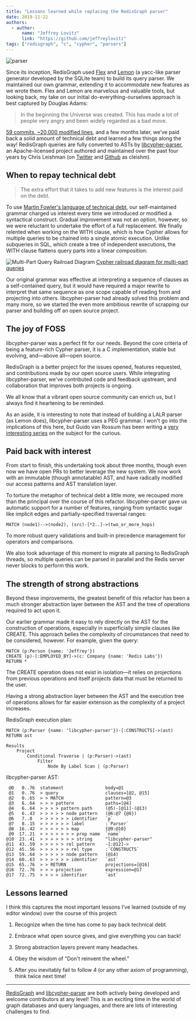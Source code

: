 ```yaml
---
title: "Lessons learned while replacing the RedisGraph parser"
date: 2019-11-22
authors:
  - author:
      name: "Jeffrey Lovitz"
      link: "https://github.com/jeffreylovitz"
tags: ["redisgraph", "c", "cypher", "parsers"]
---
```


![parser](/parser.png)

Since its inception, RedisGraph used [Flex](https://github.com/westes/flex) and [Lemon](https://www.sqlite.org/lemon.html) (a yacc-like parser generator developed by the SQLite team) to build its query parser. We maintained our own grammar, extending it to accommodate new features as we wrote them. Flex and Lemon are marvelous and valuable tools, but looking back, my take on our initial do-everything-ourselves approach is best captured by Douglas Adams:

> In the beginning the Universe was created. This has made a lot of people very angry and been widely regarded as a bad move.

[59 commits, ~20,000 modified lines](https://github.com/RedisGraph/RedisGraph/pull/488), and a few months later, we've paid back a solid amount of technical debt and learned a few things along the way! RedisGraph queries are fully converted to ASTs by [libcypher-parser](https://github.com/cleishm/libcypher-parser), an Apache-licensed project authored and maintained over the past four years by Chris Leishman (on [Twitter](https://twitter.com/cleishm) and [Github](https://github.com/cleishm/) as cleishm).

## When to repay technical debt

> The extra effort that it takes to add new features is the interest paid on the debt.

To use [Martin Fowler's language of technical debt](https://martinfowler.com/bliki/TechnicalDebt.html), our self-maintained grammar charged us interest every time we introduced or modified a syntactical construct. Gradual improvement was not an option, however, so we were reluctant to undertake the effort of a full replacement. We finally relented when working on the WITH clause, which is how Cypher allows for multiple queries to be chained into a single atomic execution. Unlike subqueries in SQL, which create a tree of independent executions, the WITH clause flattens query parts into a linear composition:

![Multi-Part Query Railroad Diagram](/multipart_query.png)
[Cypher railroad diagram for multi-part queries](https://s3.amazonaws.com/artifacts.opencypher.org/railroad/MultiPartQuery.html)

Our original grammar was effective at interpreting a sequence of clauses as a self-contained query, but it would have required a major rewrite to interpret that same sequence as one scope capable of reading from and projecting into others. libcypher-parser had already solved this problem and many more, so we started the even more ambitious rewrite of scrapping our parser and building off an open source project.

## The joy of FOSS
libcypher-parser was a perfect fit for our needs. Beyond the core criteria of being a feature-rich Cypher parser, it is a C implementation, stable but evolving, and—above all—open source.

RedisGraph is a better project for the issues opened, features requested, and contributions made by our open source users. While integrating libcypher-parser, we've contributed code and feedback upstream, and collaboration that improves both projects is ongoing.

We all know that a vibrant open source community can enrich us, but I always find it heartening to be reminded.

As an aside, it is interesting to note that instead of building a LALR parser (as Lemon does), libcypher-parser uses a PEG grammar. I won't go into the implications of this here, but Guido van Rossum has been writing a [very interesting series](https://medium.com/@gvanrossum_83706/peg-parsers-7ed72462f97c) on the subject for the curious.

## Paid back with interest
From start to finish, this undertaking took about three months, though even now we have open PRs to better leverage the new system. We now work with an immutable (though annotatable) AST, and have radically modified our access patterns and AST translation layer.

To torture the metaphor of technical debt a little more, we recouped more than the principal over the course of this refactor. libcypher-parser gave us automatic support for a number of features, ranging from syntactic sugar like implicit edges and partially-specified traversal ranges:
```console
MATCH (node1)-->(node2), (src)-[*2..]->(two_or_more_hops)
```
To more robust query validations and built-in precedence management for operators and comparisons.

We also took advantage of this moment to migrate all parsing to RedisGraph threads, so multiple queries can be parsed in parallel and the Redis server never blocks to perform this work.

## The strength of strong abstractions
Beyond these improvements, the greatest benefit of this refactor has been a much stronger abstraction layer between the AST and the tree of operations required to act upon it.

Our earlier grammar made it easy to rely directly on the AST for the construction of operations, especially in superficially simple clauses like CREATE. This approach belies the complexity of circumstances that need to be considered, however. For example, given the query:
```console
MATCH (p:Person {name: 'Jeffrey'})
CREATE (p)-[:EMPLOYED_BY]->(c: Company {name: 'Redis Labs'})
RETURN *
```
The CREATE operation does not exist in isolation—it relies on projections from previous operations and itself projects data that must be returned to the user.

Having a strong abstraction layer between the AST and the execution tree of operations allows for far easier extension as the complexity of a project increases.

RedisGraph execution plan:
```console
MATCH (p:Parser {name: 'libcypher-parser'})-[:CONSTRUCTS]->(ast) RETURN ast

Results
    Project
        Conditional Traverse | (p:Parser)->(ast)
            Filter
                Node By Label Scan | (p:Parser)
```

libcypher-parser AST:
```console
 @0   0..76  statement                body=@1
 @1   0..76  > query                  clauses=[@2, @15]
 @2   0..65  > > MATCH                pattern=@3
 @3   6..64  > > > pattern            paths=[@4]
 @4   6..64  > > > > pattern path     (@5)-[@11]-(@13)
 @5   6..43  > > > > > node pattern   (@6:@7 {@8})
 @6   7..8   > > > > > > identifier   `p`
 @7   8..15  > > > > > > label        :`Parser`
 @8  16..42  > > > > > > map          {@9:@10}
 @9  17..21  > > > > > > > prop name  `name`
@10  23..41  > > > > > > > string     "libcypher-parser"
@11  43..59  > > > > > rel pattern    -[:@12]->
@12  45..56  > > > > > > rel type     :`CONSTRUCTS`
@13  59..64  > > > > > node pattern   (@14)
@14  60..63  > > > > > > identifier   `ast`
@15  65..76  > > RETURN               projections=[@16]
@16  72..76  > > > projection         expression=@17
@17  72..75  > > > > identifier       `ast`
```

## Lessons learned
I think this captures the most important lessons I've learned (outside of my editor window) over the course of this project:

1) Recognize when the time has come to pay back technical debt.

2) Embrace what open source gives, and give everything you can back!

3) Strong abstraction layers prevent many headaches.

4) Obey the wisdom of "Don't reinvent the wheel."

5) After you inevitably fail to follow 4 (or any other axiom of programming), think twice next time!

---

[RedisGraph](https://github.com/redisgraph/redisgraph) and [libcypher-parser](https://github.com/cleishm/libcypher-parser) are both actively being developed and welcome contributors at any level! This is an exciting time in the world of graph databases and query languages, and there are lots of interesting challenges to find.
